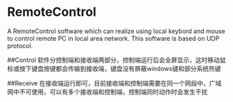 # RemoteControl
A RemoteControl software which can realize using local keybord and mouse to control remote PC in local area network. This software is based on UDP protocol.

##Control
  软件分控制端和接收端两部分，控制端运行后会全屏显示，这时移动鼠标或按下键盘按键都会传输到接收端，键盘没有屏蔽windows键和部分系统热键
  
##Receive
  在接收端运行即可，目前接收端和控制端需要在同一个网段中，广域网中不可使用，可以有多个接收端和控制端，控制端同时动作时会发生干扰
